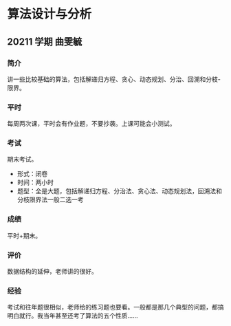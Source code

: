 # 算法设计与分析

## 20211 学期 曲雯毓

### 简介

讲一些比较基础的算法，包括解递归方程、贪心、动态规划、分治、回溯和分枝-限界。

### 平时

每周两次课，平时会有作业题，不要抄袭。上课可能会小测试。

### 考试

期末考试。

- 形式：闭卷
- 时间：两小时
- 题型：全是大题，包括解递归方程、分治法、贪心法、动态规划法，回溯法和分枝限界法一般二选一考

### 成绩

平时+期末。

### 评价

数据结构的延伸，老师讲的很好。

### 经验

考试和往年题很相似，老师给的练习题也要看。一般都是那几个典型的问题，都搞明白就行。我当年甚至还考了算法的五个性质……
